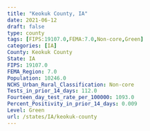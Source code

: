 ```yaml
---
title: "Keokuk County, IA"
date: 2021-06-12
draft: false
type: county
tags: [FIPS:19107.0,FEMA:7.0,Non-core,Green]
categories: [IA]
County: Keokuk County
State: IA
FIPS: 19107.0
FEMA_Region: 7.0
Population: 10246.0
NCHS_Urban_Rural_Classification: Non-core
Tests_in_prior_14_days: 112.0
Fourteen_day_test_rate_per_100000: 1093.0
Percent_Positivity_in_prior_14_days: 0.009
Level: Green
url: /states/IA/keokuk-county
---
```



